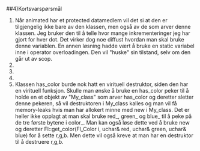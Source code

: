 ##4)Kortsvarspørsmål

1.  Når animated har et protected datamedlem vil det si at den er tilgjengelig ikke bare av den klassen,
    men også av de som arver denne klassen. Jeg bruker den til å telle hvor mange inkrementeringer jeg har gjort for hver dot.      Det virker dog noe diffust hvordan man skal bruke denne variablen. En annen løsning hadde vært å bruke en static variabel       inne i operator overloadingen. Den vil "huske" sin tilstand, selv om den går ut av scop.
2. 
3.
4.
5.  Klassen has_color burde nok hatt en virituell destruktor, siden den har en virituell funksjon. Skulle man ønske å bruke en      has_color peker til å holde en et objekt av "My_class" som arver has_color og deretter sletter denne pekeren, så vil            destruktoren i My_class kalles og man vil få memory-leaks hvis man har allokert minne med new i My_class. Det er heller ikke     opplagt at man skal bruke red_, green_ og blue_ til å peke på de tre første bytene i color_. Man kan også løse dette ved å      bruke new og deretter Fl::get_color(Fl_Color i, uchar& red, uchar& green, uchar& blue) for å sette r,g,b. Men dette vil også     kreve at man har en destruktor til å destruere r,g,b.
